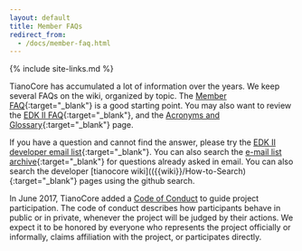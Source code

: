 ```yaml
---
layout: default
title: Member FAQs
redirect_from:
  - /docs/member-faq.html
---
```

{% include site-links.md %}

TianoCore has accumulated a lot of information over the years. We keep several FAQs on the wiki, organized by topic. The [Member FAQ]({{wiki}}/Member-FAQ){:target="_blank"} is a good starting point. You may also want to review the [EDK II FAQ]({{wiki}}/EDK-II-FAQ){:target="_blank"}, and the [Acronyms and Glossary]({{wiki}}/Acronyms-and-Glossary){:target="_blank"} page.

If you have a question and cannot find the answer, please try the [EDK II developer email list]({{wiki}}/edk2-devel){:target="_blank"}. You can also search the [e-mail list archive](https://lists.01.org/pipermail/edk2-devel/){:target="_blank"} for questions already asked in email. You can also search the developer [tianocore wiki](({{wiki}}/How-to-Search){:target="_blank"} pages using the github search.

In June 2017, TianoCore added a [Code of Conduct]({{baseurl}}/coc.html) to guide project participation. The code of conduct describes how participants behave in public or in private, whenever the project will be judged by their actions. We expect it to be honored by everyone who represents the project officially or informally, claims affiliation with the project, or participates directly.

